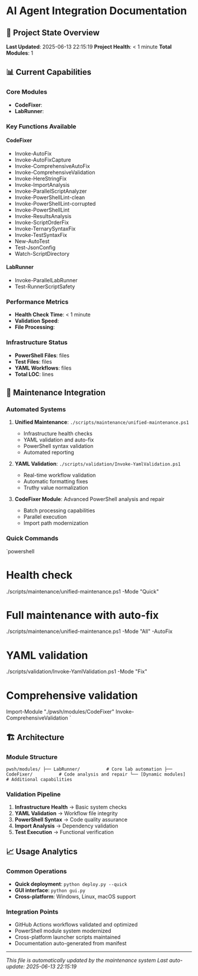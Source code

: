 # AI Agent Integration Documentation

## 🤖 Project State Overview

**Last Updated**: 2025-06-13 22:15:19
**Project Health**: < 1 minute
**Total Modules**: 1

## 📊 Current Capabilities

### Core Modules
- **CodeFixer**: 
- **LabRunner**: 

### Key Functions Available
#### CodeFixer
- Invoke-AutoFix
- Invoke-AutoFixCapture
- Invoke-ComprehensiveAutoFix
- Invoke-ComprehensiveValidation
- Invoke-HereStringFix
- Invoke-ImportAnalysis
- Invoke-ParallelScriptAnalyzer
- Invoke-PowerShellLint-clean
- Invoke-PowerShellLint-corrupted
- Invoke-PowerShellLint
- Invoke-ResultsAnalysis
- Invoke-ScriptOrderFix
- Invoke-TernarySyntaxFix
- Invoke-TestSyntaxFix
- New-AutoTest
- Test-JsonConfig
- Watch-ScriptDirectory

#### LabRunner
- Invoke-ParallelLabRunner
- Test-RunnerScriptSafety



### Performance Metrics
- **Health Check Time**: < 1 minute
- **Validation Speed**: 
- **File Processing**: 

### Infrastructure Status
- **PowerShell Files**:  files
- **Test Files**:  files
- **YAML Workflows**:  files
- **Total LOC**:  lines

## 🔧 Maintenance Integration

### Automated Systems
1. **Unified Maintenance**: `./scripts/maintenance/unified-maintenance.ps1`
   - Infrastructure health checks
   - YAML validation and auto-fix
   - PowerShell syntax validation
   - Automated reporting

2. **YAML Validation**: `./scripts/validation/Invoke-YamlValidation.ps1`
   - Real-time workflow validation
   - Automatic formatting fixes
   - Truthy value normalization

3. **CodeFixer Module**: Advanced PowerShell analysis and repair
   - Batch processing capabilities
   - Parallel execution
   - Import path modernization

### Quick Commands
`powershell
# Health check
./scripts/maintenance/unified-maintenance.ps1 -Mode "Quick"

# Full maintenance with auto-fix
./scripts/maintenance/unified-maintenance.ps1 -Mode "All" -AutoFix

# YAML validation
./scripts/validation/Invoke-YamlValidation.ps1 -Mode "Fix"

# Comprehensive validation
Import-Module "./pwsh/modules/CodeFixer"
Invoke-ComprehensiveValidation
`

## 🏗️ Architecture

### Module Structure
`
pwsh/modules/
├── LabRunner/          # Core lab automation
├── CodeFixer/          # Code analysis and repair
└── [Dynamic modules]   # Additional capabilities
`

### Validation Pipeline
1. **Infrastructure Health** → Basic system checks
2. **YAML Validation** → Workflow file integrity
3. **PowerShell Syntax** → Code quality assurance
4. **Import Analysis** → Dependency validation
5. **Test Execution** → Functional verification

## 📈 Usage Analytics

### Common Operations
- **Quick deployment**: `python deploy.py --quick`
- **GUI interface**: `python gui.py`
- **Cross-platform**: Windows, Linux, macOS support

### Integration Points
- GitHub Actions workflows validated and optimized
- PowerShell module system modernized
- Cross-platform launcher scripts maintained
- Documentation auto-generated from manifest

---
*This file is automatically updated by the maintenance system*
*Last auto-update: 2025-06-13 22:15:19*
